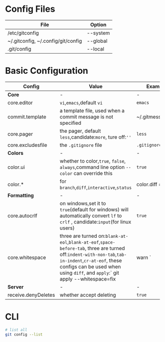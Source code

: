 # Config Files
File|    Option
--   |    -
/etc/gitconfig|--system
~/.gitconfig, ~/.config/git/config|--global
.git/config   | --local

# Basic Configuration

Config |  Value  | Example
-- | - | -
**Core** | - | -
core.editor | `vi`,`emacs`,default `vi` | `emacs`
commit.template | a template file, used when a commit message is not specified | ~/.gitmessage.txt
core.pager|  the pager, default `less`,candidate:`more`, ture off:`''`|`less`
core.excludesfile | the `.gitignore` file|`.gitignore`
**Colors** | - | -
color.ui | whether to color,`true`, `false`, `always`,command line option `--color` can override this | `true`
color.* | for `branch`,`diff`,`interactive`,`status` | color.diff = `true`
**Formatting** | - | -
core.autocrlf | on windows,set it to `true`(default for windows) will automatically convert `lf` to `crlf` , candidate:`input`(for linux users)| `true`
core.whitespace| three are turned on:`blank-at-eol`,`blank-at-eof`,`space-before-tab`, three are turned off:`indent-with-non-tab`,`tab-in-indent`,`cr-at-eof`, these configs can be used when using `diff`, and `apply`:` git apply --whitespace=fix|warn <patch>`|appending: `-space-before-tab,indent-with-non-tab,tab-in-indent,cr-at-eol`, reset:`trailing-space,-space-before-tab,indent-with-non-tab,tab-in-indent,cr-at-eol`
**Server**|-|-
receive.denyDeletes| whether accept deleting|`true`

# CLI
```bash
# list all
git config --list
```